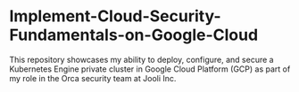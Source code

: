 # Implement-Cloud-Security-Fundamentals-on-Google-Cloud
This repository showcases my ability to deploy, configure, and secure a Kubernetes Engine private cluster in Google Cloud Platform (GCP) as part of my role in the Orca security team at Jooli Inc.

